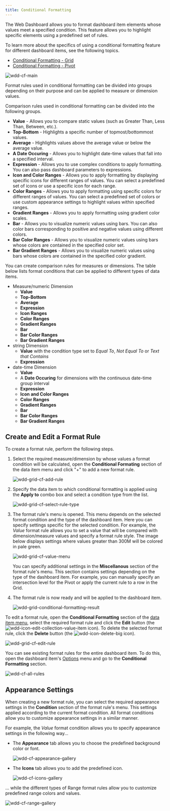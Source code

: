 ```yaml
---
title: Conditional Formatting
---
```

The Web Dashboard allows you to format dashboard item elements whose values meet a specified condition. This feature allows you to highlight specific elements using a predefined set of rules.

To learn more about the specifics of using a conditional formatting feature for different dashboard items, see the following topics.
* [Conditional Formatting - Grid](../../../../dashboard-for-web/articles/web-dashboard-designer-mode/designing-dashboard-items/grid/conditional-formatting.md)
* [Conditional Formatting - Pivot](../../../../dashboard-for-web/articles/web-dashboard-designer-mode/designing-dashboard-items/pivot/conditional-formatting.md)

![wdd-cf-main](../../../images/Img126130.png)

Format rules used in conditional formatting can be divided into groups depending on their purpose and can be applied to measure or dimension values.

Comparison rules used in conditional formatting can be divided into the following groups.
* **Value** - Allows you to compare static values (such as Greater Than, Less Than, Between, etc.).
* **Top-Bottom** - Highlights a specific number of topmost/bottommost values.
* **Average** - Highlights values above the average value or below the average value.
* **A Date Occuring** - Allows you to highlight date-time values that fall into a specified interval.
* **Expression** - Allows you to use complex conditions to apply formatting. You can also pass dashboard parameters to expressions.
* **Icon and Color Ranges** - Allows you to apply formatting by displaying specific icons for different ranges of values. You can select a predefined set of icons or use a specific icon for each range.
* **Color Ranges** - Allows you to apply formatting using specific colors for different ranges of values. You can select a predefined set of colors or use custom appearance settings to highlight values within specified ranges.
* **Gradient Ranges** - Allows you to apply formatting using gradient color scales.
* **Bar** - Allows you to visualize numeric values using bars. You can also color bars corresponding to positive and negative values using different colors.
* **Bar Color Ranges** - Allows you to visualize numeric values using bars whose colors are contained in the specified color set.
* **Bar Gradient Ranges** - Allows you to visualize numeric values using bars whose colors are contained in the specified color gradient.

You can create comparison rules for measures or dimensions. The table below lists format conditions that can be applied to different types of data items.
* Measure/numeric Dimension
	* **Value**
	* **Top-Bottom**
	* **Average**
	* **Expression**
	* **Icon Ranges**
	* **Color Ranges**
	* **Gradient Ranges**
	* **Bar**
	* **Bar Color Ranges**
	* **Bar Gradient Ranges**
* string Dimension
	* **Value** with the condition type set to _Equal To_, _Not Equal To_ or _Text that Contains_
	* **Expression**
* date-time Dimension
	* **Value**
	* A **Date Occuring** for dimensions with the continuous date-time group interval
	* **Expression**
	* **Icon and Color Ranges**
	* **Color Ranges**
	* **Gradient Ranges**
	* **Bar**
	* **Bar Color Ranges**
	* **Bar Gradient Ranges**

## Create and Edit a Format Rule
To create a format rule, perform the following steps.
1. Select the required measure/dimension by whose values a format condition will be calculated, open the **Conditional Formating** section of the data item menu and click "+" to add a new format rule.
	
	![wdd-grid-cf-add-rule](../../../images/Img126022.png)
2. Specify the data item to which conditional formatting is applied using the **Apply to** combo box and select a condition type from the list.
	
	![wdd-grid-cf-select-rule-type](../../../images/Img126024.png)
3. The format rule's menu is opened. This menu depends on the selected format condition and the type of the dashboard item. Here you can specify settings specific for the selected condition. For example, the _Value_ format rule allows you to set a value that will be compared with dimension/measure values and specify a format rule style. The image below displays settings where values greater than 300M will be colored in pale green.
	
	![wdd-grid-cf-value-menu](../../../images/Img126023.png)
	
	You can specify additional settings in the **Miscellanous** section of the format rule's menu. This section contains settings depending on the type of the dashboard item. For example, you can manually specify an intersection level for the Pivot or apply the current rule to a row in the Grid.
4. The format rule is now ready and will be applied to the dashboard item. 
	
	![wdd-grid-conditional-formatting-result](../../../images/Img126049.png)

To edit a format rule, open the **Conditional Formatting** section of the [data item menu](../../../../dashboard-for-web/articles/web-dashboard-designer-mode/ui-elements/data-item-menu.md), select the required format rule and click the **Edit** button (the ![wdd-icon-edit-collection-value-item](../../../images/Img126050.png) icon). To delete the selected format rule, click the **Delete** button (the ![wdd-icon-delete-big](../../../images/Img126104.png) icon).

![wdd-grid-cf-edit-rule](../../../images/Img126025.png)

You can see existing format rules for the entire dashboard item. To do this, open the dashboard item's [Options](../../../../dashboard-for-web/articles/web-dashboard-designer-mode/ui-elements/dashboard-item-menu.md) menu and go to the **Conditional Formatting** section.

![wdd-cf-all-rules](../../../images/Img126046.png)

## Appearance Settings
When creating a new format rule, you can select the required appearance settings in the **Condition** section of the format rule's menu. This settings applied according to the current format condition. All format conditions allow you to customize appearance settings in a similar manner.

For example, the _Value_ format condition allows you to specify appearance settings in the following way...
* The **Appearance** tab allows you to choose the predefined background color or font.
	
	![wdd-cf-appearance-gallery](../../../images/Img126044.png)
* The **Icons** tab allows you to add the predefined icon.
	
	![wdd-cf-icons-gallery](../../../images/Img126045.png)

... while the different types of Range format rules allow you to customize predefined range colors and values.

![wdd-cf-range-gallery](../../../images/Img126043.png)